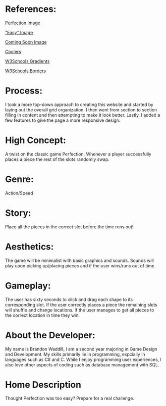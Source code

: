 # References:
[Perfection Image](https://images-na.ssl-images-amazon.com/images/I/51oP1KMR9SL.jpg)

["Easy" Image](https://cdn2.vectorstock.com/i/thumb-large/43/11/easy-stamp-vector-16684311.jpg)

[Coming Soon Image](https://cdn2-www.comingsoon.net/wp-content/themes/comingsoon/images/cs_default_image.jpg)

[Coolers](https://coolors.co/)

[W3Schools Gradients](https://www.w3schools.com/css/css3_gradients.asp)

[W3Schools Borders](https://www.w3schools.com/css/css3_borders.asp)

# Process:
I took a more top-down approach to creating this website and started by laying out the overall grid organization. I then went from section to section filling in content and then attempting to make it look better. Lastly, I added a few features to give the page a more responsive design.

# High Concept:
A twist on the classic game Perfection. Whenever a player successfully places a piece the rest of the slots randomly swap.

# Genre:
Action/Speed

# Story:
Place all the pieces in the correct slot before the time runs out!

# Aesthetics:
The game will be minimalist with basic graphics and sounds. Sounds will play upon picking up/placing pieces and if the user wins/runs out of time.

# Gameplay:
The user has sixty seconds to click and drag each shape to its corresponding slot. If the user correctly places a piece the remaining slots will shuffle and change locations. If the user manages to get all pieces to the correct location in time they win.

# About the Developer:
My name is Brandon Waddill, I am a second year majoring in Game Design and Development. My skills primarily lie in programming, espcially in languages such as C# and C. While I enjoy programming user experiences, I also love other aspects of coding such as database management with SQL.

# Home Description
Thought Perfection was too easy? Prepare for a real challenge.

